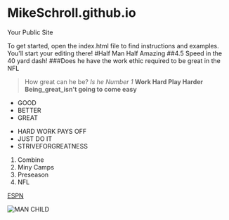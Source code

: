 MikeSchroll.github.io
=====================

Your Public Site

To get started, open the index.html file to find instructions and examples. You'll start your editing there!
#Half Man Half Amazing 
##4.5 Speed in the 40 yard dash! 
###Does he have the work ethic required to be great in the NFL
> How great can he be?
*Is he Number 1*
**Work Hard Play Harder**
**Being_great_isn't going to come easy**

 * GOOD
 * BETTER 
 * GREAT

 - HARD WORK PAYS OFF
 - JUST DO IT
 - STRIVEFORGREATNESS

1. Combine
2. Miny Camps
3. Preseason
4. NFL

[ESPN](http://www.espn.com)

![MAN CHILD](http://a.espncdn.com/photo/2013/0806/mag_clowney-split05jr_576.jpg)
